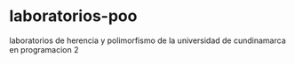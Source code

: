 # laboratorios-poo
laboratorios de herencia y polimorfismo de la universidad de cundinamarca en programacion 2
